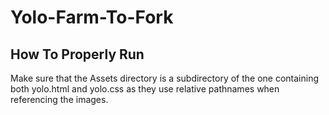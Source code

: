 # Yolo-Farm-To-Fork
## How To Properly Run
Make sure that the Assets directory is a subdirectory of the one containing both yolo.html and yolo.css as they use relative pathnames when referencing the images.
